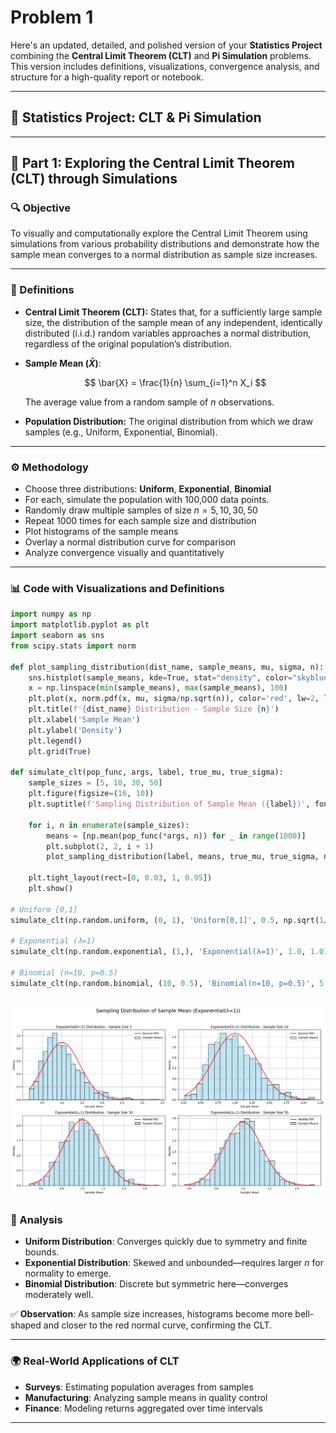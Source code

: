 # Problem 1
Here's an updated, detailed, and polished version of your **Statistics Project** combining the **Central Limit Theorem (CLT)** and **Pi Simulation** problems. This version includes definitions, visualizations, convergence analysis, and structure for a high-quality report or notebook.

---

## 🧮 Statistics Project: CLT & Pi Simulation

---

## 📘 Part 1: Exploring the Central Limit Theorem (CLT) through Simulations

### 🔍 Objective

To visually and computationally explore the Central Limit Theorem using simulations from various probability distributions and demonstrate how the sample mean converges to a normal distribution as sample size increases.

---

### 📖 Definitions

* **Central Limit Theorem (CLT):** States that, for a sufficiently large sample size, the distribution of the sample mean of any independent, identically distributed (i.i.d.) random variables approaches a normal distribution, regardless of the original population’s distribution.

* **Sample Mean ($\bar{X}$)**:

  $$
  \bar{X} = \frac{1}{n} \sum_{i=1}^n X_i
  $$

  The average value from a random sample of $n$ observations.

* **Population Distribution:** The original distribution from which we draw samples (e.g., Uniform, Exponential, Binomial).

---

### ⚙️ Methodology

* Choose three distributions: **Uniform**, **Exponential**, **Binomial**
* For each, simulate the population with 100,000 data points.
* Randomly draw multiple samples of size $n = 5, 10, 30, 50$
* Repeat 1000 times for each sample size and distribution
* Plot histograms of the sample means
* Overlay a normal distribution curve for comparison
* Analyze convergence visually and quantitatively

---

### 📊 Code with Visualizations and Definitions

```python
import numpy as np
import matplotlib.pyplot as plt
import seaborn as sns
from scipy.stats import norm

def plot_sampling_distribution(dist_name, sample_means, mu, sigma, n):
    sns.histplot(sample_means, kde=True, stat="density", color="skyblue", label="Sample Means")
    x = np.linspace(min(sample_means), max(sample_means), 100)
    plt.plot(x, norm.pdf(x, mu, sigma/np.sqrt(n)), color='red', lw=2, label="Normal PDF")
    plt.title(f'{dist_name} Distribution - Sample Size {n}')
    plt.xlabel('Sample Mean')
    plt.ylabel('Density')
    plt.legend()
    plt.grid(True)

def simulate_clt(pop_func, args, label, true_mu, true_sigma):
    sample_sizes = [5, 10, 30, 50]
    plt.figure(figsize=(16, 10))
    plt.suptitle(f'Sampling Distribution of Sample Mean ({label})', fontsize=18)

    for i, n in enumerate(sample_sizes):
        means = [np.mean(pop_func(*args, n)) for _ in range(1000)]
        plt.subplot(2, 2, i + 1)
        plot_sampling_distribution(label, means, true_mu, true_sigma, n)

    plt.tight_layout(rect=[0, 0.03, 1, 0.95])
    plt.show()

# Uniform [0,1]
simulate_clt(np.random.uniform, (0, 1), 'Uniform[0,1]', 0.5, np.sqrt(1/12))

# Exponential (λ=1)
simulate_clt(np.random.exponential, (1,), 'Exponential(λ=1)', 1.0, 1.0)

# Binomial (n=10, p=0.5)
simulate_clt(np.random.binomial, (10, 0.5), 'Binomial(n=10, p=0.5)', 5.0, np.sqrt(10*0.5*0.5))
```


![alt text](image-4.png)
---

### 🧠 Analysis

* **Uniform Distribution**: Converges quickly due to symmetry and finite bounds.
* **Exponential Distribution**: Skewed and unbounded—requires larger $n$ for normality to emerge.
* **Binomial Distribution**: Discrete but symmetric here—converges moderately well.

✅ **Observation**: As sample size increases, histograms become more bell-shaped and closer to the red normal curve, confirming the CLT.

---

### 🌍 Real-World Applications of CLT

* **Surveys**: Estimating population averages from samples
* **Manufacturing**: Analyzing sample means in quality control
* **Finance**: Modeling returns aggregated over time intervals

---


